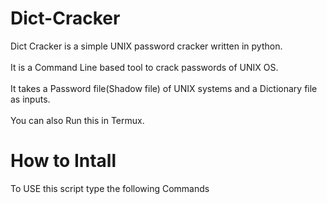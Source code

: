 # Dict-Cracker
Dict Cracker is a simple UNIX password cracker written in python.<br/>
<br />It is a Command Line based tool to crack passwords of UNIX OS.<br/>
<br/>It takes a Password file(Shadow file) of UNIX systems and a Dictionary file as inputs.<br />
<br/>You can also Run this in Termux.
# How to Intall
To USE this script type the following Commands<br/>

